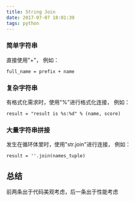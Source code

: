 ```yaml
---
title: String Join
date: 2017-07-07 18:01:39
tags: python
---
```

### 简单字符串
直接使用"+"，
例如：
```
full_name = prefix + name
```
### 复杂字符串
有格式化需求时，使用"%"进行格式化连接，
例如：
```
result = "result is %s:%d" % (name, score)
```

### 大量字符串拼接
发生在循环体里时，使用"str.join"进行连接，
例如：
```
result = ''.join(names_tuple)
```

## 总结
前两条出于代码美观考虑，后一条出于性能考虑
